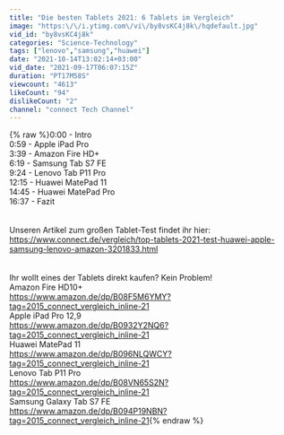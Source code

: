 ```yaml
---
title: "Die besten Tablets 2021: 6 Tablets im Vergleich"
image: "https:\/\/i.ytimg.com\/vi\/by8vsKC4j8k\/hqdefault.jpg"
vid_id: "by8vsKC4j8k"
categories: "Science-Technology"
tags: ["lenovo","samsung","huawei"]
date: "2021-10-14T13:02:14+03:00"
vid_date: "2021-09-17T06:07:15Z"
duration: "PT17M58S"
viewcount: "4613"
likeCount: "94"
dislikeCount: "2"
channel: "connect Tech Channel"
---
```

{% raw %}0:00 - Intro<br />0:59 - Apple iPad Pro<br />3:39 - Amazon Fire HD+<br />6:19 - Samsung Tab S7 FE<br />9:24 - Lenovo Tab P11 Pro<br />12:15 - Huawei MatePad 11<br />14:45 - Huawei MatePad Pro<br />16:37 - Fazit<br /><br /><br />Unseren Artikel zum großen Tablet-Test findet ihr hier:<br /><a rel="nofollow" target="blank" href="https://www.connect.de/vergleich/top-tablets-2021-test-huawei-apple-samsung-lenovo-amazon-3201833.html">https://www.connect.de/vergleich/top-tablets-2021-test-huawei-apple-samsung-lenovo-amazon-3201833.html</a><br /><br /><br />Ihr wollt eines der Tablets direkt kaufen? Kein Problem!<br />Amazon Fire HD10+<br /><a rel="nofollow" target="blank" href="https://www.amazon.de/dp/B08F5M6YMY?tag=2015_connect_vergleich_inline-21">https://www.amazon.de/dp/B08F5M6YMY?tag=2015_connect_vergleich_inline-21</a><br />Apple iPad Pro 12,9<br /><a rel="nofollow" target="blank" href="https://www.amazon.de/dp/B0932Y2NQ6?tag=2015_connect_vergleich_inline-21">https://www.amazon.de/dp/B0932Y2NQ6?tag=2015_connect_vergleich_inline-21</a><br />Huawei MatePad 11<br /><a rel="nofollow" target="blank" href="https://www.amazon.de/dp/B096NLQWCY?tag=2015_connect_vergleich_inline-21">https://www.amazon.de/dp/B096NLQWCY?tag=2015_connect_vergleich_inline-21</a><br />Lenovo Tab P11 Pro<br /><a rel="nofollow" target="blank" href="https://www.amazon.de/dp/B08VN65S2N?tag=2015_connect_vergleich_inline-21">https://www.amazon.de/dp/B08VN65S2N?tag=2015_connect_vergleich_inline-21</a><br />Samsung Galaxy Tab S7 FE<br /><a rel="nofollow" target="blank" href="https://www.amazon.de/dp/B094P19NBN?tag=2015_connect_vergleich_inline-21">https://www.amazon.de/dp/B094P19NBN?tag=2015_connect_vergleich_inline-21</a>{% endraw %}
